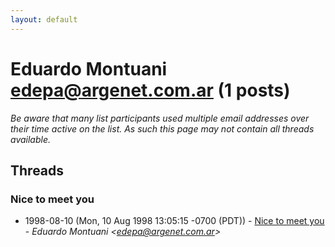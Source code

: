 ```yaml
---
layout: default
---
```


# Eduardo Montuani <edepa@argenet.com.ar> (1 posts)

_Be aware that many list participants used multiple email addresses over their time active on the list. As such this page may not contain all threads available._

## Threads

### Nice to meet you
+ 1998-08-10 (Mon, 10 Aug 1998 13:05:15 -0700 (PDT)) - [Nice to meet you](/archive/1998/08/c17fd2b4211ae8a81cc6b6c4e65c0e9217827fd33900c5c4b61a8c45ec66baf9) - _Eduardo Montuani \<edepa@argenet.com.ar\>_

